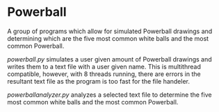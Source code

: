 # Powerball
A group of programs which allow for simulated Powerball drawings and determining which are the five most common white balls and the most common Powerball.

*powerball.py* simulates a user given amount of Powerball drawings and writes them to a text file with a user given name. This is multithread compatible, however, with 8 threads running, there are errors in the resultant text file as the program is too fast for the file handeler.

*powerballanalyzer.py* analyzes a selected text file to determine the five most common white balls and the most common Powerball.